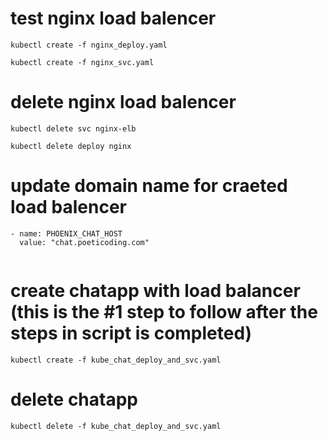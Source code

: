 # test nginx load balencer 
```
kubectl create -f nginx_deploy.yaml

kubectl create -f nginx_svc.yaml

```
# delete nginx load balencer

```
kubectl delete svc nginx-elb

kubectl delete deploy nginx

```

# update domain name for craeted load balencer 

```
- name: PHOENIX_CHAT_HOST
  value: "chat.poeticoding.com"
          
```
# create chatapp with load balancer (this is the #1 step to follow after the steps in script is completed)
```
kubectl create -f kube_chat_deploy_and_svc.yaml

```
# delete chatapp
```
kubectl delete -f kube_chat_deploy_and_svc.yaml
```
